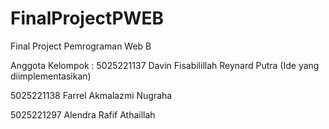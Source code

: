 # FinalProjectPWEB
Final Project Pemrograman Web B

Anggota Kelompok :
5025221137     Davin Fisabilillah Reynard Putra (Ide yang diimplementasikan) 

5025221138     Farrel Akmalazmi Nugraha 

5025221297     Alendra Rafif Athaillah
